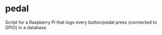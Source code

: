 # pedal

Script for a Raspberry Pi that logs every button/pedal press (connected to GPIO) in a database.
